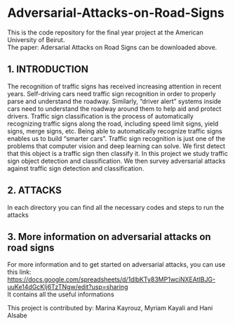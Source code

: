 # Adversarial-Attacks-on-Road-Signs

This is the code repository for the final year project at the American University of Beirut. 
<br /> The paper: Adersarial Attacks on Road Signs can be downloaded above. 

## 1. INTRODUCTION

The recognition of traffic signs has received increasing attention in recent years. 
Self-driving cars need traffic sign recognition in order to properly parse and 
understand the roadway. Similarly, “driver alert” systems inside cars need to
understand the roadway around them to help aid and protect drivers. Traffic sign 
classification is the process of automatically recognizing traffic signs along the road, 
including speed limit signs, yield signs, merge signs, etc. Being able to automatically
recognize traffic signs enables us to build “smarter cars”. Traffic sign recognition is
just one of the problems that computer vision and deep learning can solve. We first detect
that this object is a traffic sign then classify it. In this project we study traffic sign 
object detection and classification. We then survey adversarial attacks against traffic sign
detection and classification.

## 2. ATTACKS


In each directory you can find all the necessary codes and steps to run the attacks

## 3. More information on adversarial attacks on road signs
For more information and to get started on adversarial attacks, you can use this link:
https://docs.google.com/spreadsheets/d/1dlbKTy83MP1wciNXEAtIBJG-uuKe14dGcKIj6TzTNgw/edit?usp=sharing    
It contains all the useful informations

This project is contributed by:
Marina Kayrouz, Myriam Kayali and Hani Alsabe
